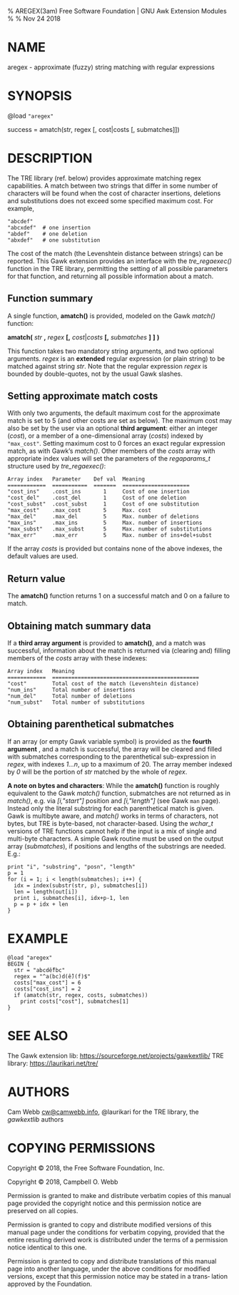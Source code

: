 % AREGEX(3am) Free Software Foundation | GNU Awk Extension Modules
% 
% Nov 24 2018

# NAME

aregex - approximate (fuzzy) string matching with regular expressions

# SYNOPSIS

@load `"aregex"`

success = amatch(str, regex [, cost|costs [, submatches]])

# DESCRIPTION

The TRE library (ref. below) provides approximate matching regex
capabilities. A match between two strings that differ in some number
of characters will be found when the cost of character insertions,
deletions and substitutions does not exceed some specified maximum
cost. For example, 

```
"abcdef"
"abcxdef"  # one insertion
"abdef"    # one deletion
"abxdef"   # one substitution
```

The cost of the match (the Levenshtein distance between strings)
can be reported. This Gawk extension provides an interface with the
_tre\_regaexec()_ function in the TRE library, permitting the setting
of all possible parameters for that function, and returning all
possible information about a match. 

## Function summary

A single function, **amatch()** is
provided, modeled on the Gawk _match()_ function:

**amatch(** _str_ **,** _regex_ **\[,** _cost_|_costs_ **\[,** _submatches_ **\]** **\]** **)**

This function takes two mandatory string arguments, and two optional
arguments. _regex_ is an **extended** regular expression (or plain
string) to be matched against string _str_. Note that the regular
expression _regex_ is bounded by double-quotes, not by the usual Gawk
slashes.

## Setting approximate match costs

With only two arguments, the default maximum cost for the approximate
match is set to 5 (and other costs are set as below). The maximum cost
may also be set by the user via an optional **third argument**: either an
integer (_cost_), or a member of a one-dimensional array (_costs_)
indexed by `"max_cost"`. Setting maximum cost to 0 forces an exact
regular expression match, as with Gawk’s _match()_.  Other members of
the _costs_ array with appropriate index values will set the parameters
of the _regaparams\_t_ structure used by _tre\_regaexec()_:

```
Array index   Parameter    Def val  Meaning
============  ===========  =======  =====================     
"cost_ins"    .cost_ins       1     Cost of one insertion
"cost_del"    .cost_del       1     Cost of one deletion
"cost_subst"  .cost_subst     1     Cost of one substitution
"max_cost"    .max_cost       5     Max. cost
"max_del"     .max_del        5     Max. number of deletions
"max_ins"     .max_ins        5     Max. number of insertions
"max_subst"   .max_subst      5     Max. number of substitutions
"max_err"     .max_err        5     Max. number of ins+del+subst
```

If the array _costs_ is provided but contains none of the above
indexes, the default values are used.

## Return value

The **amatch()** function returns 1 on a successful
match and 0 on a failure to match.

## Obtaining match summary data 

If a **third array argument** is provided to **amatch()**, and a match was
successful, information about the match is returned via (clearing and)
filling members of the _costs_ array with these indexes:

```
Array index   Meaning
============  ==============================================
"cost"        Total cost of the match (Levenshtein distance)  
"num_ins"     Total number of insertions
"num_del"     Total number of deletions
"num_subst"   Total number of substitutions
```

## Obtaining parenthetical submatches

If an array (or empty Gawk variable symbol) is provided as the
**fourth argument** , and a match is successful, the array will be
cleared and filled with submatches corresponding to the parenthetical
sub-expression in _regex_, with indexes _1...n_, up to a maximum of
20. The array member indexed by _0_ will be the portion of _str_
matched by the whole of _regex_.

**A note on bytes and characters**: While the **amatch()** function is
roughly equivalent to the Gawk _match()_ function, submatches are not
returned as in _match()_, e.g. via _[i,"start"]_ position and _[i,"length"]_
(see Gawk `man` page). Instead only the literal substring for each
parenthetical match is given. Gawk is multibyte aware, and _match()_
works in terms of characters, not bytes, but TRE is byte-based, not
character-based. Using the _wchar\_t_ versions of TRE functions cannot
help if the input is a mix of single and multi-byte characters.  A
simple Gawk routine must be used on the output array (_submatches_), if
positions and lengths of the substrings are needed. E.g.:

```
print "i", "substring", "posn", "length"
p = 1
for (i = 1; i < length(submatches); i++) {
  idx = index(substr(str, p), submatches[i])
  len = length(out[i])
  print i, submatches[i], idx+p-1, len
  p = p + idx + len
}
```

# EXAMPLE

```
@load "aregex"
BEGIN {
  str = "abcdễfbc"
  regex = "^a(bc)d(ễ)(f)$"
  costs["max_cost"] = 6
  costs["cost_ins"] = 2
  if (amatch(str, regex, costs, submatches))
    print costs["cost"], submatches[1]
}    
```

# SEE ALSO

The Gawk extension lib: https://sourceforge.net/projects/gawkextlib/
TRE library: https://laurikari.net/tre/

# AUTHORS

Cam Webb <cw@camwebb.info>, @laurikari for the TRE library, the
_gawkextlib_ authors

# COPYING PERMISSIONS

Copyright © 2018, the Free Software Foundation, Inc.

Copyright © 2018, Campbell O. Webb

Permission is granted to make and distribute verbatim  copies  of  this
manual  page  provided  the copyright notice and this permission notice
are preserved on all copies.

Permission is granted to copy and distribute modified versions of  this
manual  page  under  the conditions for verbatim copying, provided that
the entire resulting derived work is distributed under the terms  of  a
permission notice identical to this one.

Permission  is granted to copy and distribute translations of this manual page into another language, under the above conditions for modified
versions,  except that this permission notice may be stated in a trans‐
lation approved by the Foundation.

